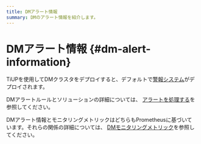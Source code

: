 ```yaml
---
title: DMアラート情報
summary: DMのアラート情報を紹介します。
---
```


# DMアラート情報 {#dm-alert-information}

TiUPを使用してDMクラスタをデプロイすると、デフォルトで[警報システム](/dm/migrate-data-using-dm.md#step-8-monitor-the-task-and-check-logs)がデプロイされます。

DMアラートルールとソリューションの詳細については、 [アラートを処理する](/dm/dm-handle-alerts.md)を参照してください。

DMアラート情報とモニタリングメトリックはどちらもPrometheusに基づいています。それらの関係の詳細については、 [DMモニタリングメトリック](/dm/monitor-a-dm-cluster.md)を参照してください。
